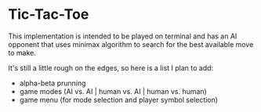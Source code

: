 # Tic-Tac-Toe

This implementation is intended to be played on terminal and has an AI opponent that uses minimax algorithm to search for the best available move to make.

It's still a little rough on the edges, so here is a list I plan to add:
- alpha-beta prunning
- game modes (AI vs. AI | human vs. AI | human vs. human)
- game menu (for mode selection and player symbol selection)
